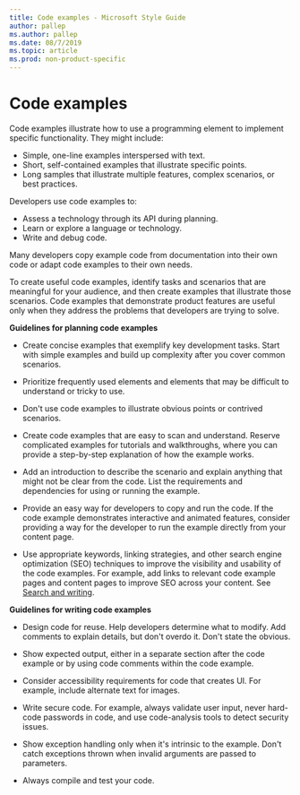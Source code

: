 ```yaml
---
title: Code examples - Microsoft Style Guide
author: pallep
ms.author: pallep
ms.date: 08/7/2019
ms.topic: article
ms.prod: non-product-specific
---
```


# Code examples

Code examples illustrate how to use a programming element to implement specific functionality. They might include:

  - Simple, one-line examples interspersed with text.
  - Short, self-contained examples that illustrate specific points.
  - Long samples that illustrate multiple features, complex scenarios, or best practices. 

Developers use code examples to: 

  - Assess a technology through its API during planning.
  - Learn or explore a language or technology.
  - Write and debug code.

Many developers copy example code from documentation into their own code or adapt code examples to their own needs. 

To
create useful code examples, identify tasks and scenarios that are
meaningful for your audience, and then create
examples that illustrate those scenarios. Code examples that
demonstrate product features are useful only when they
address the problems that developers are trying to solve.

**Guidelines for planning code examples**  

- Create concise examples that exemplify key development tasks. Start with simple examples and build up complexity after you cover common scenarios. 

- Prioritize frequently used elements and elements that may be difficult to understand or tricky to use. 

- Don't use code examples to illustrate obvious points or contrived scenarios. 

- Create code examples that are easy to scan and understand. Reserve complicated examples for tutorials and walkthroughs, where you can provide a step-by-step explanation of how the example works.

- Add an introduction to describe the scenario and explain anything that might not be clear from the code. List the requirements and dependencies for using or running the example.

- Provide an easy way for developers to copy and run the code. If the code example demonstrates interactive and animated features, consider providing a way for the developer to run the example directly from your content page.

- Use appropriate keywords, linking strategies, and other search engine optimization (SEO) techniques to improve the visibility and usability of the code examples. For example, add links to relevant code example pages and content pages to improve SEO across your content. See [Search and writing](~/search-writing.md). 

**Guidelines for writing code examples**  

- Design code for reuse. Help developers determine what to modify. Add comments to explain details, but don't overdo it. Don't state the obvious.

- Show expected output, either in a separate section after the code example or by using code comments within the code example. 

- Consider accessibility requirements for code that creates UI. For example, include alternate text for images. 

- Write secure code. For example, always validate user input, never hard-code passwords in code, and use code-analysis tools to detect security issues. 

- Show exception handling only when it's intrinsic to the example. Don't catch exceptions thrown when invalid arguments are passed to parameters. 

- Always compile and test your code. 

